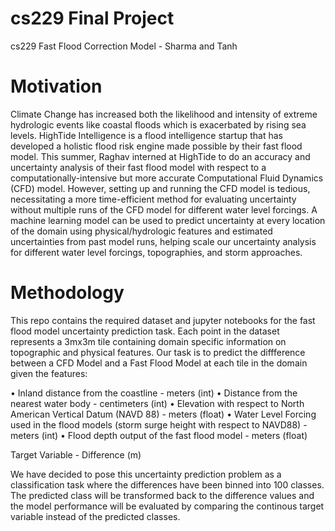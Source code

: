 # cs229 Final Project
cs229 Fast Flood Correction Model - Sharma and Tanh

# Motivation

Climate Change has increased both the likelihood and intensity of extreme hydrologic events like coastal floods which is exacerbated by rising sea levels. HighTide Intelligence is a flood intelligence startup that has developed a holistic flood risk engine made possible by their fast flood model. This summer, Raghav interned at HighTide to do an accuracy and uncertainty analysis of their fast flood model with respect to a computationally-intensive but more accurate Computational Fluid Dynamics
(CFD) model. However, setting up and running the CFD model is tedious, necessitating a more time-efficient method for evaluating uncertainty without multiple runs of the CFD model for different water level forcings. A machine learning model can be used to predict uncertainty at every location of the domain using physical/hydrologic features and estimated uncertainties from past model runs, helping scale our uncertainty analysis for different water level forcings, topographies, and storm
approaches.

# Methodology

This repo contains the required dataset and jupyter notebooks for the fast flood model uncertainty prediction task.
Each point in the dataset represents a 3mx3m tile containing domain specific information on topographic and physical features. Our task is to predict the diffference between a CFD Model and a Fast Flood Model at each tile in the domain given the features:

• Inland distance from the coastline - meters (int)
• Distance from the nearest water body - centimeters (int)
• Elevation with respect to North American Vertical Datum (NAVD 88) - meters (float)
• Water Level Forcing used in the flood models (storm surge height with respect to NAVD88) - meters (int)
• Flood depth output of the fast flood model - meters (float)

Target Variable - Difference (m)

We have decided to pose this uncertainty prediction problem as a classification task where the differences have been binned into 100 classes.
The predicted class will be transformed back to the difference values and the model performance will be evaluated by comparing the continous target variable instead of the predicted classes.

